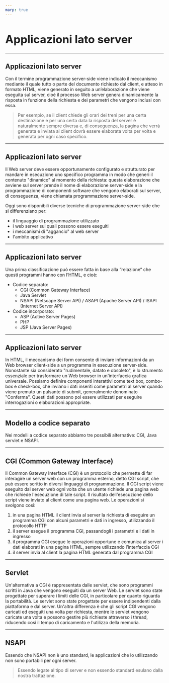 ```yaml
---
marp: true
---
```


<style>
:root {
  font-family: 'SF Pro Text', serif !important;
}

code {
   font-family:  "Fantasque Sans Mono", monospace !important;
}

h1 {
  font-size: 2.5em !important;
  color: #1E1E1E !important;
}

section{
  justify-content: flex-start;
}

img[alt~="right"] {
  display: block;
  margin: 0 0;
  float: right;
}

img[alt~="center"] {
  display: block;
  margin: 0 auto;
}
</style>

# Applicazioni lato server

---

## Applicazioni lato server

Con il termine programmazione server-side viene indicato il meccanismo mediante il quale tutto o parte del documento richiesto dal client, e atteso in formato HTML, viene generato in seguito a un’elaborazione che viene eseguita sul server, cioè il processo Web server genera dinamicamente la risposta in funzione della richiesta e dei parametri che vengono inclusi con essa.

>Per esempio, se il client chiede gli orari dei treni per una certa destinazione e per una certa data la risposta del server è naturalmente sempre diversa e, di conseguenza, la pagina che verrà generata e inviata al client dovrà essere elaborata volta per volta e generata per ogni caso specifico.

---

## Applicazioni lato server
Il Web server deve essere opportunamente configurato e strutturato per mandare in esecuzione uno specifico programma in modo che generi il contenuto "dinamico" al momento della richiesta: questa elaborazione che avviene sul server prende il nome di elaborazione server-side e la programmazione di componenti software che vengono elaborati sul server, di conseguenza, viene chiamata programmazione server-side.

Oggi sono disponibili diverse tecniche di programmazione server-side che si differenziano per:
- il linguaggio di programmazione utilizzato
- i web server sui quali possono essere eseguiti
- i meccanismi di "aggancio" al web server
- l'ambito applicativo

---

## Applicazioni lato server

Una prima classificazione può essere fatta in base alla “relazione“ che questi programmi hanno con l’HTML, e cioè:
- Codice separato:
    - CGI (Common Gateway Interface)
    - Java Servlet
    - NSAPI (Netscape Server API) / ASAPI (Apache Server API) / ISAPI (Internet Server API)
- Codice incorporato:
    - ASP (Active Server Pages)
    - PHP
    - JSP (Java Server Pages)

---

## Applicazioni lato server
In HTML, il meccanismo dei form consente di inviare informazioni da un Web browser client-side a un programma in esecuzione server-side. Nonostante sia considerato "rudimentale, datato e obsoleto", è lo strumento essenziale per trasformare un Web browser in un'interfaccia grafica universale. Possiamo definire componenti interattivi come text box, combo-box e check-box, che inviano i dati inseriti come parametri al server quando viene premuto un pulsante di submit, generalmente denominato "Conferma". Questi dati possono poi essere utilizzati per eseguire interrogazioni o elaborazioni appropriate.

---

## Modello a codice separato

Nei modelli a codice separato abbiamo tre possibili alternative: CGI, Java servlet e NSAPI.

---

## CGI (Common Gateway Interface)

Il Common Gateway Interface (CGI) è un protocollo che permette di far interagire un server web con un programma esterno, detto CGI script, che può essere scritto in diversi linguaggi di programmazione. Il CGI script viene eseguito dal server web ogni volta che un utente richiede una pagina web che richiede l'esecuzione di tale script. Il risultato dell'esecuzione dello script viene inviato al client come una pagina web. Le operazioni si svolgono così:
1. in una pagina HTML il client invia al server la richiesta di eseguire un programma CGI con alcuni parametri e dati in ingresso, utilizzando il protocollo HTTP
2. il server esegue il programma CGI, passandogli i parametri e i dati in ingresso
3. il programma CGI esegue le operazioni opportune e comunica al server i dati elaborati in una pagina HTML, sempre utilizzando l’interfaccia CGI
4. il server invia al client la pagina HTML generata dal programma CGI

---

## Servlet

Un'alternativa a CGI è rappresentata dalle servlet, che sono programmi scritti in Java che vengono eseguiti da un server Web. Le servlet sono state progettate per superare i limiti delle CGI, in particolare per quanto riguarda la portabilità. Le servlet sono state progettate per essere indipendenti dalla piattaforma e dal server.
Un'altra differenza è che gli script CGI vengono caricati ed eseguiti una volta per richiesta, mentre le servlet vengono caricate una volta e possono gestire più richieste attraverso i thread, riducendo così il tempo di caricamento e l'utilizzo della memoria.

---

## NSAPI

Essendo che NSAPI non è uno standard, le applicazioni che lo utilizzando non sono portabili per ogni server.

>Essendo legate al tipo di server e non essendo standard esulano dalla nostra trattazione.